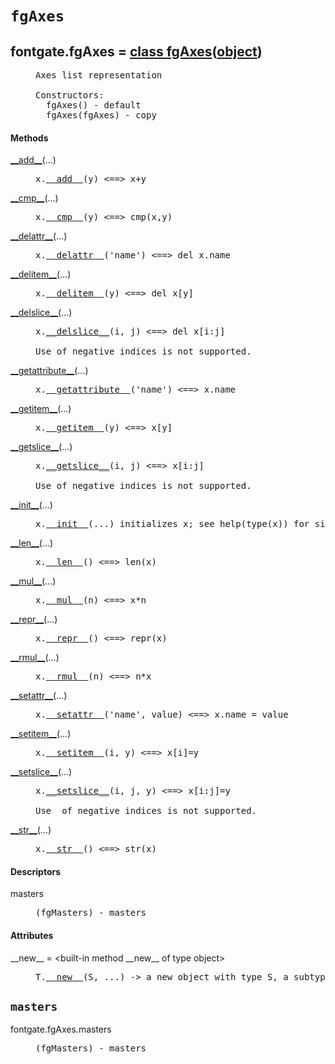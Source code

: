 

<a name="fontgate.fgAxes"></a>

# `fgAxes`


<dt class="class"><h2><span class="class-name">fontgate.fgAxes</span> = <a name="fontgate.fgAxes" href="#fontgate.fgAxes">class fgAxes</a>(<a href="./__builtin__.html#object">object</a>)</h2></dt><dd class="class"><dd>


<pre class="doc" markdown="0">Axes list representation

Constructors:
  fgAxes() - default
  fgAxes(fgAxes) - copy</pre>


</dd><h4 class="head-methods">Methods </h4><dl class="function"><dt><a name="fgAxes-__add__" href="#fgAxes-__add__"><span class="function-name">__add__</span></a><span class="argspec">(...)</span></dt><dd>

<pre class="doc" markdown="0">x.<a href="#fontgate.fgAxes-__add__">__add__</a>(y) <==> x+y</pre>

</dd></dl>
<dl class="function"><dt><a name="fgAxes-__cmp__" href="#fgAxes-__cmp__"><span class="function-name">__cmp__</span></a><span class="argspec">(...)</span></dt><dd>

<pre class="doc" markdown="0">x.<a href="#fontgate.fgAxes-__cmp__">__cmp__</a>(y) <==> cmp(x,y)</pre>

</dd></dl>
<dl class="function"><dt><a name="fgAxes-__delattr__" href="#fgAxes-__delattr__"><span class="function-name">__delattr__</span></a><span class="argspec">(...)</span></dt><dd>

<pre class="doc" markdown="0">x.<a href="#fontgate.fgAxes-__delattr__">__delattr__</a>('name') <==> del x.name</pre>

</dd></dl>
<dl class="function"><dt><a name="fgAxes-__delitem__" href="#fgAxes-__delitem__"><span class="function-name">__delitem__</span></a><span class="argspec">(...)</span></dt><dd>

<pre class="doc" markdown="0">x.<a href="#fontgate.fgAxes-__delitem__">__delitem__</a>(y) <==> del x[y]</pre>

</dd></dl>
<dl class="function"><dt><a name="fgAxes-__delslice__" href="#fgAxes-__delslice__"><span class="function-name">__delslice__</span></a><span class="argspec">(...)</span></dt><dd>

<pre class="doc" markdown="0">x.<a href="#fontgate.fgAxes-__delslice__">__delslice__</a>(i, j) <==> del x[i:j]

Use of negative indices is not supported.</pre>

</dd></dl>
<dl class="function"><dt><a name="fgAxes-__getattribute__" href="#fgAxes-__getattribute__"><span class="function-name">__getattribute__</span></a><span class="argspec">(...)</span></dt><dd>

<pre class="doc" markdown="0">x.<a href="#fontgate.fgAxes-__getattribute__">__getattribute__</a>('name') <==> x.name</pre>

</dd></dl>
<dl class="function"><dt><a name="fgAxes-__getitem__" href="#fgAxes-__getitem__"><span class="function-name">__getitem__</span></a><span class="argspec">(...)</span></dt><dd>

<pre class="doc" markdown="0">x.<a href="#fontgate.fgAxes-__getitem__">__getitem__</a>(y) <==> x[y]</pre>

</dd></dl>
<dl class="function"><dt><a name="fgAxes-__getslice__" href="#fgAxes-__getslice__"><span class="function-name">__getslice__</span></a><span class="argspec">(...)</span></dt><dd>

<pre class="doc" markdown="0">x.<a href="#fontgate.fgAxes-__getslice__">__getslice__</a>(i, j) <==> x[i:j]

Use of negative indices is not supported.</pre>

</dd></dl>
<dl class="function"><dt><a name="fgAxes-__init__" href="#fgAxes-__init__"><span class="function-name">__init__</span></a><span class="argspec">(...)</span></dt><dd>

<pre class="doc" markdown="0">x.<a href="#fontgate.fgAxes-__init__">__init__</a>(...) initializes x; see help(type(x)) for signature</pre>

</dd></dl>
<dl class="function"><dt><a name="fgAxes-__len__" href="#fgAxes-__len__"><span class="function-name">__len__</span></a><span class="argspec">(...)</span></dt><dd>

<pre class="doc" markdown="0">x.<a href="#fontgate.fgAxes-__len__">__len__</a>() <==> len(x)</pre>

</dd></dl>
<dl class="function"><dt><a name="fgAxes-__mul__" href="#fgAxes-__mul__"><span class="function-name">__mul__</span></a><span class="argspec">(...)</span></dt><dd>

<pre class="doc" markdown="0">x.<a href="#fontgate.fgAxes-__mul__">__mul__</a>(n) <==> x*n</pre>

</dd></dl>
<dl class="function"><dt><a name="fgAxes-__repr__" href="#fgAxes-__repr__"><span class="function-name">__repr__</span></a><span class="argspec">(...)</span></dt><dd>

<pre class="doc" markdown="0">x.<a href="#fontgate.fgAxes-__repr__">__repr__</a>() <==> repr(x)</pre>

</dd></dl>
<dl class="function"><dt><a name="fgAxes-__rmul__" href="#fgAxes-__rmul__"><span class="function-name">__rmul__</span></a><span class="argspec">(...)</span></dt><dd>

<pre class="doc" markdown="0">x.<a href="#fontgate.fgAxes-__rmul__">__rmul__</a>(n) <==> n*x</pre>

</dd></dl>
<dl class="function"><dt><a name="fgAxes-__setattr__" href="#fgAxes-__setattr__"><span class="function-name">__setattr__</span></a><span class="argspec">(...)</span></dt><dd>

<pre class="doc" markdown="0">x.<a href="#fontgate.fgAxes-__setattr__">__setattr__</a>('name', value) <==> x.name = value</pre>

</dd></dl>
<dl class="function"><dt><a name="fgAxes-__setitem__" href="#fgAxes-__setitem__"><span class="function-name">__setitem__</span></a><span class="argspec">(...)</span></dt><dd>

<pre class="doc" markdown="0">x.<a href="#fontgate.fgAxes-__setitem__">__setitem__</a>(i, y) <==> x[i]=y</pre>

</dd></dl>
<dl class="function"><dt><a name="fgAxes-__setslice__" href="#fgAxes-__setslice__"><span class="function-name">__setslice__</span></a><span class="argspec">(...)</span></dt><dd>

<pre class="doc" markdown="0">x.<a href="#fontgate.fgAxes-__setslice__">__setslice__</a>(i, j, y) <==> x[i:j]=y

Use  of negative indices is not supported.</pre>

</dd></dl>
<dl class="function"><dt><a name="fgAxes-__str__" href="#fgAxes-__str__"><span class="function-name">__str__</span></a><span class="argspec">(...)</span></dt><dd>

<pre class="doc" markdown="0">x.<a href="#fontgate.fgAxes-__str__">__str__</a>() <==> str(x)</pre>

</dd></dl>

  <h4 class="head-desc">Descriptors </h4><dl class="descriptor"><dt>masters</dt>
<dd>

<pre class="doc" markdown="0">(fgMasters) - masters</pre>

</dd>
</dl>

  <h4 class="head-attrs">Attributes </h4><dl><dt><span class="other-name">__new__</span> = &lt;built-in method __new__ of type object&gt;<dd>

<pre class="doc" markdown="0">T.<a href="#fontgate.fgAxes-__new__">__new__</a>(S, ...) -> a new object with type S, a subtype of T</pre>

</dd></dl>
</dd>


<a name="fontgate.fgAxes.masters"></a>

## `masters`


<dl class="descriptor"><dt>fontgate.fgAxes.masters</dt>
<dd>

<pre class="doc" markdown="0">(fgMasters) - masters</pre>

</dd>
</dl>

